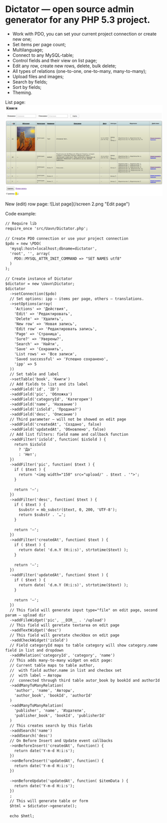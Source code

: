 Dictator — open source admin generator for any PHP 5.3 project.
========

* Work with PDO, you can set your current project connection or create new one;
* Set items per page count;
* Multilanguage;
* Connect to any MySQL-table;
* Control fields and their view on list page;
* Edit any row, create new rows, delete, bulk delete;
* All types of relations (one-to-one, one-to-many, many-to-many);
* Upload files and images;
* Search by fields;
* Sort by fields;
* Theming.

List page:
![List page](/screen.png "List page")

New (edit) row page:
![List page](/screen 2.png "Edit page")

Code example:

    // Require lib
    require_once 'src/Uavn/Dictator.php';
    
    // Create PDO connection or use your project connection
    $pdo = new \PDO(
      'mysql:host=localhost;dbname=dictator',
      'root', '', array(
        PDO::MYSQL_ATTR_INIT_COMMAND => "SET NAMES utf8"
      )
    );
    
    // Create instance of Dictator
    $dictator = new \Uavn\Dictator;
    $dictator
      ->setConnection($pdo)
      // Set options: ipp — items per page, others — translations.
      ->setOptions(array(
        'Actions' => 'Действия',
        'Edit' => 'Редактировать',
        'Delete' => 'Удалить',
        'New row' => 'Новая запись',
        'Edit row' => 'Редактировать запись',
        'Page' => 'Страница',
        'Sure?' => 'Уверены?',
        'Search' => 'Найти',
        'Save' => 'Сохранить',
        'List rows' => 'Все записи',
        'Saved successful' => 'Успешно сохранено',
        'ipp' => 5
      ))
      // Set table and label
      ->setTable('book', 'Книги')
      // Add fields to list and its label
      ->addField('id', 'ID')
      ->addField('pic', 'Обложка')
      ->addField('categoryId', 'Категория')
      ->addField('name', 'Название')
      ->addField('isSold', 'Продана?')
      ->addField('desc', 'Описание')
      // Third parameter — will not be showed on edit page
      ->addField('createdAt', 'Создано', false)
      ->addField('updatedAt', 'Обновлено', false)
      // Add list filters: field name and callback function
      ->addFilter('isSold', function( $isSold ) {
        return $isSold
          ? 'Да'
          : 'Нет';
      })
      ->addFilter('pic', function( $text ) {
        if ( $text ) {
          return '<img width="150" src="upload/' . $text . '">';
        }
    
        return '—';
      })
      ->addFilter('desc', function( $text ) {
        if ( $text ) {
          $substr = mb_substr($text, 0, 200, 'UTF-8');
          return $substr . '…';
        }
    
        return '—';
      })
      ->addFilter('createdAt', function( $text ) {
        if ( $text ) {
          return date( 'd.m.Y (H:i:s)', strtotime($text) );
        }

        return '—';
      })
      ->addFilter('updatedAt', function( $text ) {
        if ( $text ) {
          return date( 'd.m.Y (H:i:s)', strtotime($text) );
        }

        return '—';
      })
      // This field will generate input type="file" on edit page, second param — upload dir
      ->addFileWidget('pic', __DIR__ . '/upload')
      // This field will geretate textarea on edit page
      ->addTextWidget('desc')
      // This field will geretate checkbox on edit page
      ->addCheckWidget('isSold')
      // Field categoryId maps to table category will show category.name field in list and dropdown
      ->addRelation('categoryId', 'category', 'name')
      // This adds many-to-many widget on edit page:
      // Current table maps to table author,
      //  with field author.name in list and checbox set
      //  with label — Авторы
      //  connected through third table autor_book by bookId and authorId
      ->addManyToManyRelation(
        'author', 'name', 'Авторы',
        'author_book', 'bookId', 'authorId'
      )
      ->addManyToManyRelation(
        'publisher', 'name', 'Издатели',
        'publisher_book', 'bookId', 'publisherId'
      )
      // This creates search by this fields
      ->addSearch('name')
      ->addSearch('desc')
      // On Before Insert and Update event callbacks
      ->onBeforeInsert('createdAt', function() {
        return date('Y-m-d H:i:s');
      })
      ->onBeforeInsert('updatedAt', function() {
        return date('Y-m-d H:i:s');
      })

      ->onBeforeUpdate('updatedAt', function( $itemData ) {
        return date('Y-m-d H:i:s');
      })
      ;
      // This will generate table or form
      $html = $dictator->generate();
      
      echo $hmtl;
